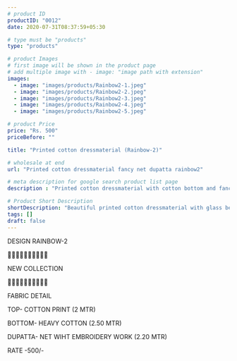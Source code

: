 ```yaml
---
# product ID
productID: "0012"
date: 2020-07-31T08:37:59+05:30

# type must be "products"
type: "products"

# product Images
# first image will be shown in the product page
# add multiple image with - image: "image path with extension"
images:
  - image: "images/products/Rainbow2-1.jpeg"
  - image: "images/products/Rainbow2-2.jpeg"
  - image: "images/products/Rainbow2-3.jpeg"
  - image: "images/products/Rainbow2-4.jpeg"
  - image: "images/products/Rainbow2-5.jpeg"

# product Price
price: "Rs. 500"
priceBefore: ""

title: "Printed cotton dressmaterial (Rainbow-2)"

# wholesale at end 
url: "Printed cotton dressmaterial fancy net dupatta rainbow2"

# meta description for google search product list page
description : "Printed cotton dressmaterial with cotton bottom and fancy net dupatta"

# Product Short Description
shortDescription: "Beautiful printed cotton dressmaterial with glass beads handwork, matching cotton bottom and fancy net dupatta with embroidery work."
tags: []
draft: false
---
```

DESIGN RAINBOW-2

💐💐💐💐💐💐💐💐💐💐

NEW COLLECTION

🌷🌷🌷🌷🌷🌷🌷🌷🌷🌷

FABRIC DETAIL

TOP- COTTON PRINT (2 MTR)

BOTTOM- HEAVY COTTON (2.50 MTR)

DUPATTA- NET WIHT EMBROIDERY WORK (2.20 MTR)

RATE -500/-